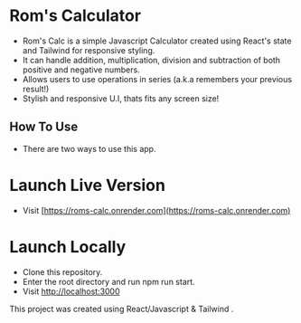 # Rom's Calculator
- Rom's Calc is a simple Javascript Calculator created using React's state and Tailwind for responsive styling.
- It can handle addition, multiplication, division and subtraction of both positive and negative numbers.
- Allows users to use operations in series (a.k.a remembers your previous result!)
- Stylish and responsive U.I, thats fits any screen size!


## How To Use
- There are two ways to use this app.

# Launch Live Version
- Visit [https://roms-calc.onrender.com](https://roms-calc.onrender.com)

# Launch Locally
- Clone this repository.
- Enter the root directory and run npm run start.
- Visit [http://localhost:3000](http://localhost:3000)

This project was created using React/Javascript & Tailwind .
